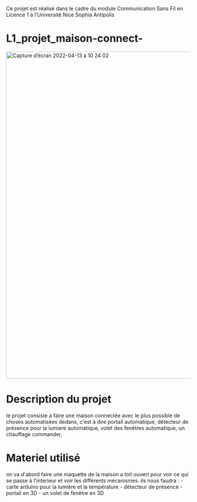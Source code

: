 Ce projet est réalisé dans le cadre du module Communication Sans Fil en Licence 1 à l’Université Nice Sophia Antipolis
# L1_projet_maison-connect-
<img width="890" alt="Capture d’écran 2022-04-13 à 10 24 02" src="https://user-images.githubusercontent.com/103501654/163139038-3f2d3257-16a9-4019-9f86-f4693f186fe3.png">

# Description du projet
le projet consiste à faire une maison connectée avec le plus possible de choses automatisées dedans, c'est à dire portail automatique, détecteur de présence pour la lumiere automatique, volet des fenêtres automatique, un chauffage commander, 

# Materiel utilisé
on va d'abord faire une maquette de la maison a toit ouvert pour voir ce qui se passe à l'interieur et voir les différents mécanismes.
ils nous faudra : - carte arduino pour la lumière et la température
                  - détecteur de présence 
                  - portail en 3D
                  - un volet de fenêtre en 3D
